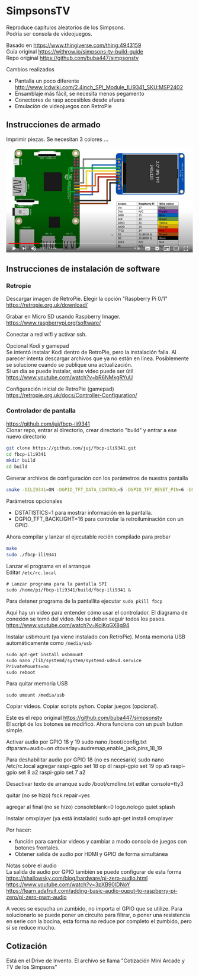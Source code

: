 # SimpsonsTV

Reproduce capítulos aleatorios de los Simpsons.  
Podría ser consola de videojuegos.  

Basado en https://www.thingiverse.com/thing:4943159  
Guía original https://withrow.io/simpsons-tv-build-guide  
Repo original https://github.com/buba447/simpsonstv  

Cambios realizados
- Pantalla un poco diferente http://www.lcdwiki.com/2.4inch_SPI_Module_ILI9341_SKU:MSP2402
- Ensamblaje más fácil, se necesita menos pegamento
- Conectores de rasp accesibles desde afuera
- Emulación de videojuegos con RetroPie

## Instrucciones de armado
Imprimir piezas. Se necesitan 3 colores ...

![diagrama de conexiones rasp y pantalla](conexiones_pantalla.png)

## Instrucciones de instalación de software

### Retropie
Descargar imagen de RetroPie. Elegir la opción "Raspberry Pi 0/1"  
https://retropie.org.uk/download/  

Grabar en Micro SD usando Raspberry Imager.  
https://www.raspberrypi.org/software/  

Conectar a red wifi y activar ssh.

Opcional Kodi y gamepad  
Se intentó instalar Kodi dentro de RetroPie, pero la instalación falla. Al parecer intenta descargar archivos que ya no están en línea. Posiblemente se solucione cuando se publique una actualización.  
Si un día se puede instalar, este video puede ser útil  
https://www.youtube.com/watch?v=bR6NMkgRYuU

Configuración inicial de RetroPie (gamepad)
https://retropie.org.uk/docs/Controller-Configuration/

### Controlador de pantalla  
https://github.com/juj/fbcp-ili9341  
Clonar repo, entrar al directorio, crear directorio "build" y entrar a ese nuevo directorio
```bash
git clone https://github.com/juj/fbcp-ili9341.git
cd fbcp-ili9341
mkdir build
cd build
```

Generar archivos de configuración con los parámetros de nuestra pantalla
```bash
cmake -DILI9341=ON -DGPIO_TFT_DATA_CONTROL=5 -DGPIO_TFT_RESET_PIN=6 -DSPI_BUS_CLOCK_DIVISOR=6 -DSTATISTICS=0 ..
```

Parámetros opcionales
- DSTATISTICS=1 para mostrar información en la pantalla.
- DGPIO_TFT_BACKLIGHT=16 para controlar la retroiluminación con un GPIO.

Ahora compilar y lanzar el ejecutable recién compilado para probar
```bash
make
sudo ./fbcp-ili9341
```

Lanzar el programa en el arranque  
Editar `/etc/rc.local`
```
# Lanzar programa para la pantalla SPI
sudo /home/pi/fbcp-ili9341/build/fbcp-ili9341 &
```

Para detener programa de la pantallita ejecutar `sudo pkill fbcp`

Aquí hay un video para entender cómo usar el controlador. El diagrama de conexión se tomó del video. No se deben seguir todos los pasos.  
https://www.youtube.com/watch?v=KciKqGX8g94  

Instalar usbmount (ya viene instalado con RetroPie). Monta memoria USB automáticamente como `/media/usb`
```
sudo apt-get install usbmount
sudo nano /lib/systemd/system/systemd-udevd.service
PrivateMounts=no
sudo reboot
```

Para quitar memoria USB
```
sudo umount /media/usb
```

Copiar videos. Copiar scripts pyhon. Copiar juegos (opcional).  

Este es el repo original https://github.com/buba447/simpsonstv  
El script de los botones se modificó. Ahora funciona con un push button simple.   

Activar audio por GPIO 18 y 19
sudo nano /boot/config.txt 
dtparam=audio=on
dtoverlay=audremap,enable_jack,pins_18_19

Para deshabilitar audio por GPIO 18 (no es necesario)
sudo nano /etc/rc.local
agregar
raspi-gpio set 18 op dl
raspi-gpio set 19 op a5 
raspi-gpio set 8 a2
raspi-gpio set 7 a2

Desactivar texto de arranque
sudo /boot/cmdline.txt
editar
console=tty3

quitar (no se hizo)
fsck.repair=yes

agregar al final (no se hizo)
consoleblank=0 logo.nologo quiet splash

Instalar omxplayer (ya está instalado)
sudo apt-get install omxplayer

Por hacer:
- función para cambiar videos y cambiar a modo consola de juegos con botones frontales.
- Obtener salida de audio por HDMI y GPIO de forma simultánea

Notas sobre el audio  
La salida de audio por GPIO también se puede configurar de esta forma  
https://shallowsky.com/blog/hardware/pi-zero-audio.html  
https://www.youtube.com/watch?v=3pXB90IDNoY  
https://learn.adafruit.com/adding-basic-audio-ouput-to-raspberry-pi-zero/pi-zero-pwm-audio  

A veces se escucha un zumbido, no importa el GPIO que se utilize. Para solucionarlo se puede poner un circuito para filtrar, o poner una resistencia en serie con la bocina, esta forma no reduce por completo el zumbido, pero sí se reduce mucho.

## Cotización
Está en el Drive de Invento. El archivo se llama "Cotización Mini Arcade y TV de los Simpsons"
